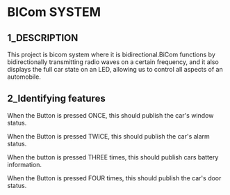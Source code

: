 # BICom SYSTEM
## 1_DESCRIPTION
This project is bicom system where it is bidirectional.BiCom functions by bidirectionally transmitting radio waves on a certain frequency, and it also displays the full car state on an LED, allowing us to control all aspects of an automobile.
## 2_Identifying features
When the Button is pressed ONCE, this should publish the car's window status.

When the Button is pressed TWICE, this should publish the car's alarm status.

When the button is pressed THREE times, this should publish cars battery information.

When the Button is pressed FOUR times, this should publish the car's door status.
